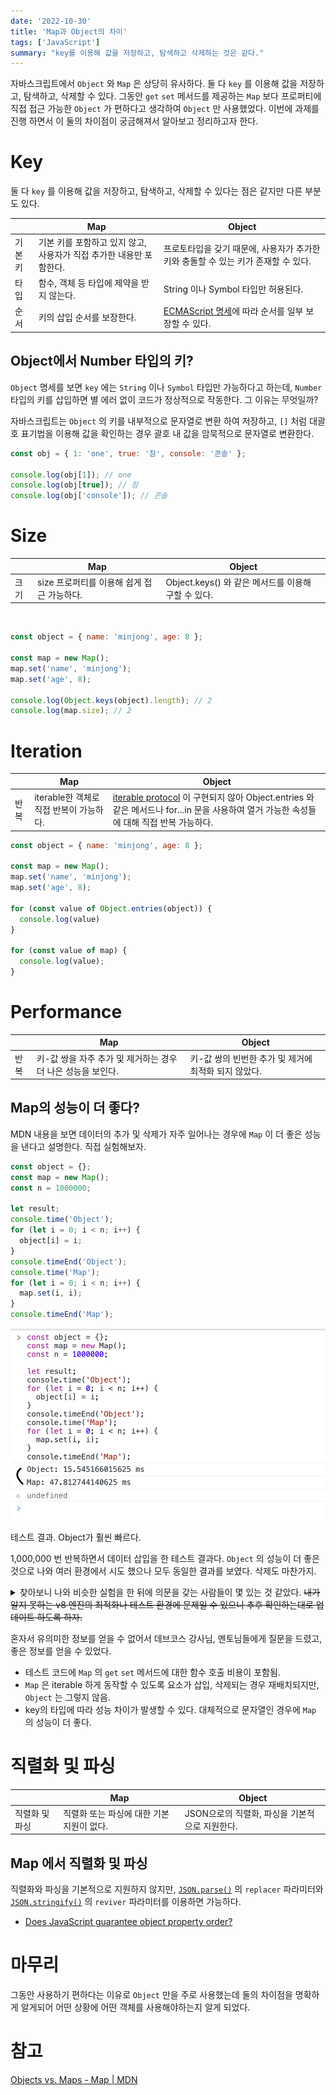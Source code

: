 ```yaml
---
date: '2022-10-30'
title: 'Map과 Object의 차이'
tags: ['JavaScript']
summary: "key를 이용해 값을 저장하고, 탐색하고 삭제하는 것은 같다."
---
```


자바스크립트에서 `Object` 와 `Map` 은 상당히 유사하다. 둘 다 `key` 를 이용해 값을 저장하고, 탐색하고, 삭제할 수 있다. 그동안 `get` `set` 메서드를 제공하는 `Map` 보다 프로퍼티에 직접 접근 가능한 `Object` 가 편하다고 생각하여 `Object` 만 사용했었다. 이번에 과제를 진행 하면서 이 둘의 차이점이 궁금해져서 알아보고 정리하고자 한다.

# Key

둘 다 `key` 를 이용해 값을 저장하고, 탐색하고, 삭제할 수 있다는 점은 같지만 다른 부분도 있다.

<table>
  <thead>
    <tr>
      <th></th>
      <th colspan="5">Map</th>
      <th colspan="5">Object</th>
    </tr>
  </thead>
  <tbody>
    <tr>
      <td>기본키</td>
      <td colspan="5">기본 키를 포함하고 있지 않고, 사용자가 직접 추가한 내용만 포함한다.</td>
      <td colspan="5">프로토타입을 갖기 때문에, 사용자가 추가한 키와 충돌할 수 있는 키가 존재할 수 있다.</td>
    </tr>
    <tr>
      <td>타입</td>
      <td colspan="5">함수, 객체 등 타입에 제약을 받지 않는다.</td>
      <td colspan="5">String 이나 Symbol 타입만 허용된다.</td>
    </tr>
    <tr>
      <td>순서</td>
      <td colspan="5">키의 삽입 순서를 보장한다.</td>
      <td colspan="5"><a href="https://tc39.es/ecma262/#sec-ordinaryownpropertykeys%EC%97%90" target="_blank" rel="nofollow">ECMAScript 명세</a>에 따라 순서를 일부 보장할 수 있다.</td>
    </tr>
  </tbody>
</table>

## Object에서 Number 타입의 키?

`Object` 명세를 보면 `key` 에는 `String` 이나 `Symbol` 타입만 가능하다고 하는데, `Number` 타입의 키를 삽입하면 별 에러 없이 코드가 정상적으로 작동한다. 그 이유는 무엇일까?

자바스크립트는 `Object` 의 키를 내부적으로 문자열로 변환 하여 저장하고, `[]` 처럼 대괄호 표기법을 이용해 값을 확인하는 경우 괄호 내 값을 암묵적으로 문자열로 변환한다.

```jsx
const obj = { 1: 'one', true: '참', console: '콘솔' };

console.log(obj[1]); // one
console.log(obj[true]); // 참
console.log(obj['console']); // 콘솔
```

# Size

<table>
  <thead>
    <tr>
      <th></th>
      <th colspan="5">Map</th>
      <th colspan="5">Object</th>
    </tr>
  </thead>
  <tbody>
    <tr>
      <td>크기</td>
      <td colspan="5">size 프로퍼티를 이용해 쉽게 접근 가능하다.</td>
      <td colspan="5">Object.keys() 와 같은 메서드를 이용해 구할 수 있다.</td>
    </tr>
  </tbody>
</table>

<br />

```jsx
const object = { name: 'minjong', age: 8 };                              

const map = new Map();
map.set('name', 'minjong');
map.set('age', 8);

console.log(Object.keys(object).length); // 2
console.log(map.size); // 2
```

# Iteration

<table>
  <thead>
    <tr>
      <th></th>
      <th colspan="5">Map</th>
      <th colspan="5">Object</th>
    </tr>
  </thead>
  <tbody>
    <tr>
      <td>반복</td>
      <td colspan="5">iterable한 객체로 직접 반복이 가능하다.</td>
      <td colspan="5"><a href="https://developer.mozilla.org/en-US/docs/Web/JavaScript/Reference/Iteration_protocols#the_iterable_protocol" target="_blank" rel="nofollow">iterable protocol</a> 이 구현되지 않아 Object.entries 와 같은 메서드나 for...in 문을 사용하여 열거 가능한 속성들에 대해 직접 반복 가능하다.</td>
    </tr>
  </tbody>
</table>

```jsx
const object = { name: 'minjong', age: 8 };                              

const map = new Map();
map.set('name', 'minjong');
map.set('age', 8);

for (const value of Object.entries(object)) {
  console.log(value)
}

for (const value of map) {
  console.log(value);
}
```

# Performance

<table>
  <thead>
    <tr>
      <th></th>
      <th colspan="5">Map</th>
      <th colspan="5">Object</th>
    </tr>
  </thead>
  <tbody>
    <tr>
      <td>반복</td>
      <td colspan="5">키-값 쌍을 자주 추가 및 제거하는 경우 더 나은 성능을 보인다.</td>
      <td colspan="5">키-값 쌍의 빈번한 추가 및 제거에 최적화 되지 않았다.</td>
    </tr>
  </tbody>
</table>

## Map의 성능이 더 좋다?

MDN 내용을 보면 데이터의 추가 및 삭제가 자주 일어나는 경우에 `Map` 이 더 좋은 성능을 낸다고 설명한다. 직접 실험해보자.

```jsx
const object = {};
const map = new Map();
const n = 1000000;

let result;
console.time('Object');
for (let i = 0; i < n; i++) {
  object[i] = i;
}
console.timeEnd('Object');
console.time('Map');
for (let i = 0; i < n; i++) {
  map.set(i, i);
}
console.timeEnd('Map');
```

![테스트 결과. Object가 훨씬 빠르다.](./result.png)

테스트 결과. Object가 훨씬 빠르다.

1,000,000 번 반복하면서 데이터 삽입을 한 테스트 결과다. `Object` 의 성능이 더 좋은 것으로 나와 여러 환경에서 시도 했으나 모두 동일한 결과를 보였다. 삭제도 마찬가지.

<details>
<summary>찾아보니 나와 비슷한 실험을 한 뒤에 의문을 갖는 사람들이 몇 있는 것 같았다. <s>내가 알지 못하는 v8 엔진의 최적화나 테스트 환경에 문제일 수 있으니 추후 확인하는대로 업데이트 하도록 하자.</s></summary>

  <ul>
    <li href="https://stackoverflow.com/questions/32886522/javascript-objects-vs-map-performance-chrome-v8-node-js"><a>Javascript Objects vs Map performance (Chrome, V8, Node JS)</a></li>
    <li><a href="https://stackoverflow.com/questions/66931535/javascript-object-vs-map-set-key-lookup-performance">Javascript Object vs Map/Set key lookup performance</a></li>
  </ul>

</details>
    

혼자서 유의미한 정보를 얻을 수 없어서 데브코스 강사님, 멘토님들에게 질문을 드렸고, 좋은 정보를 얻을 수 있었다.

- 테스트 코드에 `Map` 의 `get` `set` 메서드에 대한 함수 호출 비용이 포함됨.
- `Map` 은 iterable 하게 동작할 수 있도록 요소가 삽입, 삭제되는 경우 재배치되지만, `Object` 는 그렇지 않음.
- key의 타입에 따라 성능 차이가 발생할 수 있다. 대체적으로 문자열인 경우에 `Map` 의 성능이 더 좋다.

# 직렬화 및 파싱

|  | Map | Object |
| --- | --- | --- |
| 직렬화 및 파싱 | 직렬화 또는 파싱에 대한 기본 지원이 없다. | JSON으로의 직렬화, 파싱을 기본적으로 지원한다. |

## Map 에서 직렬화 및 파싱

직렬화와 파싱을 기본적으로 지원하지 않지만, [`JSON.parse()`](https://developer.mozilla.org/ko/docs/Web/JavaScript/Reference/Global_Objects/JSON/parse) 의 `replacer` 파라미터와 [`JSON.stringify()`](https://developer.mozilla.org/ko/docs/Web/JavaScript/Reference/Global_Objects/JSON/stringify) 의 `reviver` 파라미터를 이용하면 가능하다.

* [Does JavaScript guarantee object property order?](https://stackoverflow.com/questions/5525795/does-javascript-guarantee-object-property-order/38218582#38218582)

# 마무리

그동안 사용하기 편하다는 이유로 `Object` 만을 주로 사용했는데 둘의 차이점을 명확하게 알게되어 어떤 상황에 어떤 객체를 사용해야하는지 알게 되었다.

# 참고

[Objects vs. Maps - Map | MDN](https://developer.mozilla.org/en-US/docs/Web/JavaScript/Reference/Global_Objects/Map#objects_vs._maps)
